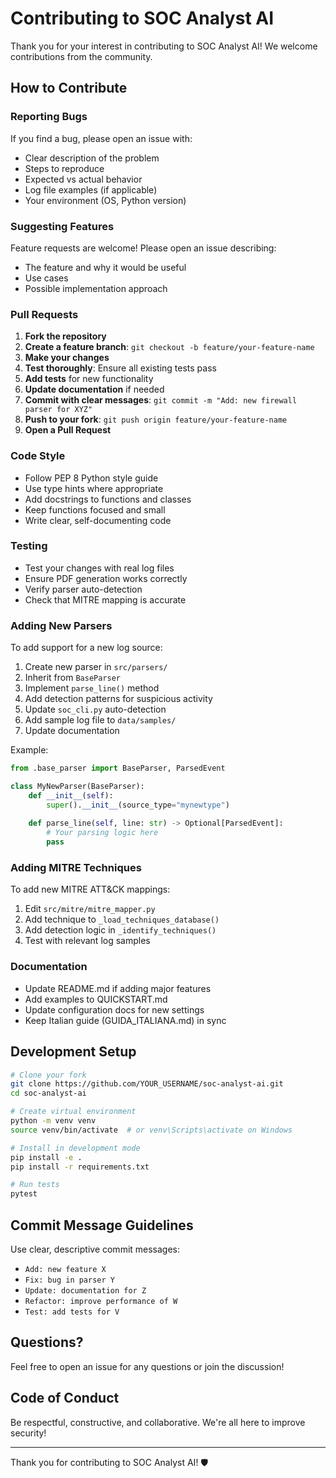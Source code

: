 # Contributing to SOC Analyst AI

Thank you for your interest in contributing to SOC Analyst AI! We welcome contributions from the community.

## How to Contribute

### Reporting Bugs

If you find a bug, please open an issue with:
- Clear description of the problem
- Steps to reproduce
- Expected vs actual behavior
- Log file examples (if applicable)
- Your environment (OS, Python version)

### Suggesting Features

Feature requests are welcome! Please open an issue describing:
- The feature and why it would be useful
- Use cases
- Possible implementation approach

### Pull Requests

1. **Fork the repository**
2. **Create a feature branch**: `git checkout -b feature/your-feature-name`
3. **Make your changes**
4. **Test thoroughly**: Ensure all existing tests pass
5. **Add tests** for new functionality
6. **Update documentation** if needed
7. **Commit with clear messages**: `git commit -m "Add: new firewall parser for XYZ"`
8. **Push to your fork**: `git push origin feature/your-feature-name`
9. **Open a Pull Request**

### Code Style

- Follow PEP 8 Python style guide
- Use type hints where appropriate
- Add docstrings to functions and classes
- Keep functions focused and small
- Write clear, self-documenting code

### Testing

- Test your changes with real log files
- Ensure PDF generation works correctly
- Verify parser auto-detection
- Check that MITRE mapping is accurate

### Adding New Parsers

To add support for a new log source:

1. Create new parser in `src/parsers/`
2. Inherit from `BaseParser`
3. Implement `parse_line()` method
4. Add detection patterns for suspicious activity
5. Update `soc_cli.py` auto-detection
6. Add sample log file to `data/samples/`
7. Update documentation

Example:
```python
from .base_parser import BaseParser, ParsedEvent

class MyNewParser(BaseParser):
    def __init__(self):
        super().__init__(source_type="mynewtype")
    
    def parse_line(self, line: str) -> Optional[ParsedEvent]:
        # Your parsing logic here
        pass
```

### Adding MITRE Techniques

To add new MITRE ATT&CK mappings:

1. Edit `src/mitre/mitre_mapper.py`
2. Add technique to `_load_techniques_database()`
3. Add detection logic in `_identify_techniques()`
4. Test with relevant log samples

### Documentation

- Update README.md if adding major features
- Add examples to QUICKSTART.md
- Update configuration docs for new settings
- Keep Italian guide (GUIDA_ITALIANA.md) in sync

## Development Setup

```bash
# Clone your fork
git clone https://github.com/YOUR_USERNAME/soc-analyst-ai.git
cd soc-analyst-ai

# Create virtual environment
python -m venv venv
source venv/bin/activate  # or venv\Scripts\activate on Windows

# Install in development mode
pip install -e .
pip install -r requirements.txt

# Run tests
pytest
```

## Commit Message Guidelines

Use clear, descriptive commit messages:

- `Add: new feature X`
- `Fix: bug in parser Y`
- `Update: documentation for Z`
- `Refactor: improve performance of W`
- `Test: add tests for V`

## Questions?

Feel free to open an issue for any questions or join the discussion!

## Code of Conduct

Be respectful, constructive, and collaborative. We're all here to improve security!

---

Thank you for contributing to SOC Analyst AI! 🛡️
